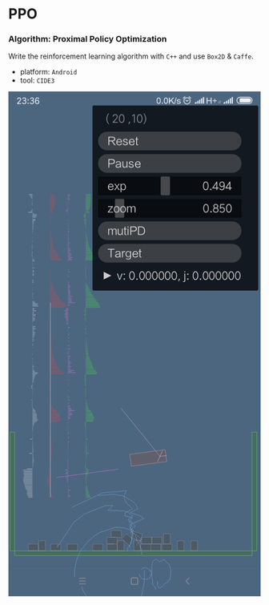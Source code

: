 # PPO
### Algorithm: Proximal Policy Optimization
Write the reinforcement learning algorithm with `C++` and use `Box2D` & `Caffe`.  
- platform: `Android`
- tool: `CIDE3`
<img style="max-width:100%" src="images/box2d.png" alt="box2d run car demo" />